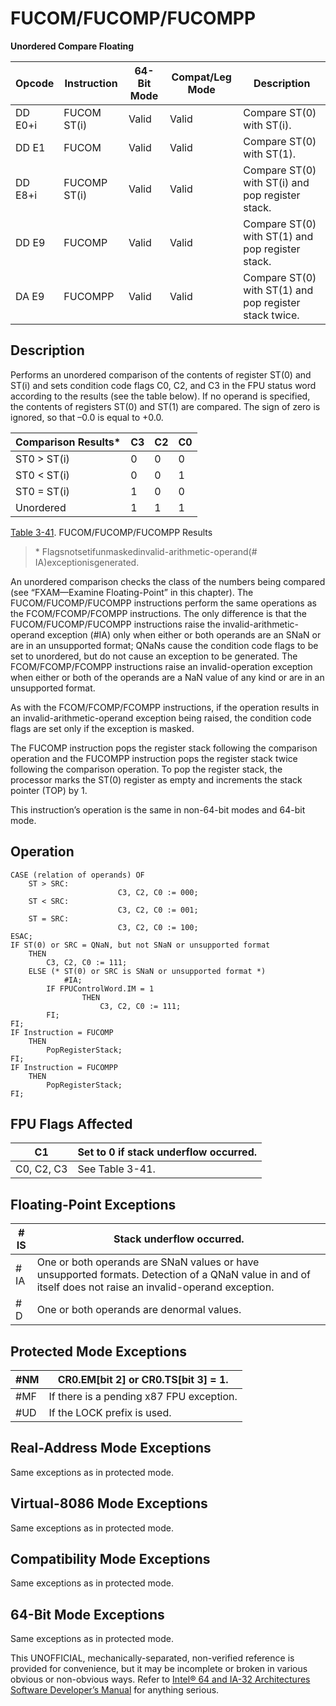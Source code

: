 # FUCOM/FUCOMP/FUCOMPP

**Unordered Compare Floating**

| Opcode  | Instruction  | 64-Bit Mode | Compat/Leg Mode | Description                                            |
| ------- | ------------ | ----------- | --------------- | ------------------------------------------------------ |
| DD E0+i | FUCOM ST(i)  | Valid       | Valid           | Compare ST(0) with ST(i).                              |
| DD E1   | FUCOM        | Valid       | Valid           | Compare ST(0) with ST(1).                              |
| DD E8+i | FUCOMP ST(i) | Valid       | Valid           | Compare ST(0) with ST(i) and pop register stack.       |
| DD E9   | FUCOMP       | Valid       | Valid           | Compare ST(0) with ST(1) and pop register stack.       |
| DA E9   | FUCOMPP      | Valid       | Valid           | Compare ST(0) with ST(1) and pop register stack twice. |

## Description

Performs an unordered comparison of the contents of register ST(0) and ST(i) and sets condition code flags C0, C2, and C3 in the FPU status word according to the results (see the table below). If no operand is specified, the contents of registers ST(0) and ST(1) are compared. The sign of zero is ignored, so that –0.0 is equal to +0.0.

| Comparison Results\* | C3  | C2  | C0  |
| -------------------- | --- | --- | --- |
| ST0 > ST(i)          | 0   | 0   | 0   |
| ST0 < ST(i)          | 0   | 0   | 1   |
| ST0 = ST(i)          | 1   | 0   | 0   |
| Unordered            | 1   | 1   | 1   |

[Table 3-41](/x86/fucom:fucomp:fucompp#tbl-3-41). FUCOM/FUCOMP/FUCOMPP Results

> \* Flagsnotsetifunmaskedinvalid-arithmetic-operand(#​IA)exceptionisgenerated.

An unordered comparison checks the class of the numbers being compared (see “FXAM—Examine Floating-Point” in this chapter). The FUCOM/FUCOMP/FUCOMPP instructions perform the same operations as the FCOM/FCOMP/FCOMPP instructions. The only difference is that the FUCOM/FUCOMP/FUCOMPP instructions raise the invalid-arithmetic-operand exception (#​IA) only when either or both operands are an SNaN or are in an unsupported format; QNaNs cause the condition code flags to be set to unordered, but do not cause an exception to be generated. The FCOM/FCOMP/FCOMPP instructions raise an invalid-operation exception when either or both of the operands are a NaN value of any kind or are in an unsupported format.

As with the FCOM/FCOMP/FCOMPP instructions, if the operation results in an invalid-arithmetic-operand exception being raised, the condition code flags are set only if the exception is masked.

The FUCOMP instruction pops the register stack following the comparison operation and the FUCOMPP instruction pops the register stack twice following the comparison operation. To pop the register stack, the processor marks the ST(0) register as empty and increments the stack pointer (TOP) by 1.

This instruction’s operation is the same in non-64-bit modes and 64-bit mode.

## Operation

```
CASE (relation of operands) OF
    ST > SRC:
                        C3, C2, C0 := 000;
    ST < SRC:
                        C3, C2, C0 := 001;
    ST = SRC:
                        C3, C2, C0 := 100;
ESAC;
IF ST(0) or SRC = QNaN, but not SNaN or unsupported format
    THEN
        C3, C2, C0 := 111;
    ELSE (* ST(0) or SRC is SNaN or unsupported format *)
            #​IA;
        IF FPUControlWord.IM = 1
                THEN
                    C3, C2, C0 := 111;
        FI;
FI;
IF Instruction = FUCOMP
    THEN
        PopRegisterStack;
FI;
IF Instruction = FUCOMPP
    THEN
        PopRegisterStack;
FI;

```

## FPU Flags Affected

| C1         | Set to 0 if stack underflow occurred. |
| ---------- | ------------------------------------- |
| C0, C2, C3 | See Table 3-41.                       |

## Floating-Point Exceptions

| \#​IS | Stack underflow occurred.                                                                                                                                 |
| ----- | --------------------------------------------------------------------------------------------------------------------------------------------------------- |
| \#​IA | One or both operands are SNaN values or have unsupported formats. Detection of a QNaN value in and of itself does not raise an invalid-operand exception. |
| #​D   | One or both operands are denormal values.                                                                                                                 |

## Protected Mode Exceptions

| \#​NM  | CR0.EM[bit 2] or CR0.TS[bit 3] = 1.      |
| ------ | ---------------------------------------- |
| \#​​MF | If there is a pending x87 FPU exception. |
| #​​​UD | If the LOCK prefix is used.              |

## Real-Address Mode Exceptions

Same exceptions as in protected mode.

## Virtual-8086 Mode Exceptions

Same exceptions as in protected mode.

## Compatibility Mode Exceptions

Same exceptions as in protected mode.

## 64-Bit Mode Exceptions

Same exceptions as in protected mode.

This UNOFFICIAL, mechanically-separated, non-verified reference is provided for convenience, but it may be
incomplete or broken in various obvious or non-obvious
ways. Refer to [Intel® 64 and IA-32 Architectures Software Developer’s Manual](https://software.intel.com/en-us/download/intel-64-and-ia-32-architectures-sdm-combined-volumes-1-2a-2b-2c-2d-3a-3b-3c-3d-and-4) for anything serious.
